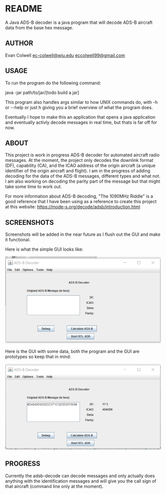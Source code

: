 # README
A Java ADS-B decoder is a java program that will decode ADS-B aircraft data from the base hex message.

## AUTHOR
Evan Colwell
ec-colwell@wiu.edu
eccolwell99@gmail.com

## USAGE

To run the program do the following command:

java -jar path/to/jar/[todo build a jar]

This program also handles args similar to how UNIX commands do, with -h or --help or just h giving you a brief overview of what the program does.

Eventually I hope to make this an application that opens a java application and eventually activly decode messages in real time, but thats is far off for now.

## ABOUT

This project is work in progress ADS-B decoder for automated aircraft radio messages. At the moment, the project only decodes the downlink format (DF), capability (CA), and the ICAO address of the origin aircraft (a unique identifier of the origin aircraft and flight).
I am in the progress of adding decoding for the data of the ADS-B messages, different types and what not. I am also working on decoding the parity part of the message but that might take some time to work out.

For more information about ADS-B decoding, "The 1090MHz Riddle" is a good reference that I have been using as a reference to create this project at this website: https://mode-s.org/decode/adsb/introduction.html 

## SCREENSHOTS

Screenshots will be added in the near future as I flush out the GUI and make it functional.

Here is what the simple GUI looks like:

![Simple GUI](/screenshots/PlainGUI.png)

Here is the GUI with some data, both the program and the GUI are prototypes so keep that in mind:

![Test data being used](/screenshots/DataTest.png)

## PROGRESS 

Currently the adsb-decode can decode messages and only actually does anything with the identification messages and will give you the call sign of that aircraft (command line only at the moment).


